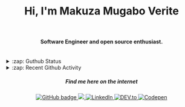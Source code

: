 
<h1 align="center">Hi, I'm Makuza Mugabo Verite </h1> 

<br/>
<h4 align="center">Software Engineer  and open source enthusiast.</h4>
 <br/>


<details>
  <summary>:zap: Guthub Status</summary>
 <p>
  <p align="center"><img width="100%" src="https://github-readme-stats.vercel.app/api?username=makuzaverite&count_private=true&show_icons=true&include_all_commits=true&show_icons=true&theme=tokyonight" /></p>
  </p>
</details>

<details>
  <summary>:zap: Recent Github Activity</summary>

<!--START_SECTION:activity-->
1. 🎉 Merged PR [#43](https://github.com/PatrickNiyogitare28/customify/pull/43) in [PatrickNiyogitare28/customify](https://github.com/PatrickNiyogitare28/customify)
2. 💪 Opened PR [#43](https://github.com/PatrickNiyogitare28/customify/pull/43) in [PatrickNiyogitare28/customify](https://github.com/PatrickNiyogitare28/customify)
3. 🎉 Merged PR [#38](https://github.com/PatrickNiyogitare28/customify/pull/38) in [PatrickNiyogitare28/customify](https://github.com/PatrickNiyogitare28/customify)
4. 🎉 Merged PR [#41](https://github.com/PatrickNiyogitare28/customify/pull/41) in [PatrickNiyogitare28/customify](https://github.com/PatrickNiyogitare28/customify)
5. 💪 Opened PR [#41](https://github.com/PatrickNiyogitare28/customify/pull/41) in [PatrickNiyogitare28/customify](https://github.com/PatrickNiyogitare28/customify)
<!--END_SECTION:activity-->
</details>



<h5 align="center"><em>Find me here on the internet</em></h5>

<p align="center">
 
  <a href="https://github.com/makuzaverite?tab=followers">
    <img src="https://img.shields.io/github/followers/makuzaverite?label=Followers&logo=GitHub&style=for-the-badge" alt="GitHub badge" />
  </a>
  
   <a href="http://twitter.com/makuza_mugabo_v">
    <img src="https://img.shields.io/twitter/follow/makuza_mugabo_v?label=Twitter&logo=twitter&style=for-the-badge" />
  </a>
 
 <a href="https://www.linkedin.com/in/makuza-mugabo-verite-99369a184/" target="_blank">
  <img src="https://img.shields.io/badge/LinkedIn-%230077B5.svg?&style=for-the-badge&logo=LinkedIn&logoColor=white" alt="LinkedIn">
</a>

<a href="https://dev.to/mugaboverite" target="_blank">
   <img src="https://img.shields.io/badge/DEV-%230A0A0A.svg?&style=for-the-badge&logo=DEV.to&logoColor=white" alt="DEV.to">
</a>


<a href="https://codepen.io/makuza-mugabo-verite" target="_blank">
   <img src="https://img.shields.io/badge/Codepen-%230A0A0A.svg?&style=for-the-badge&logo=Codepen&logoColor=white" alt="Codepen">
</a>

</p>
